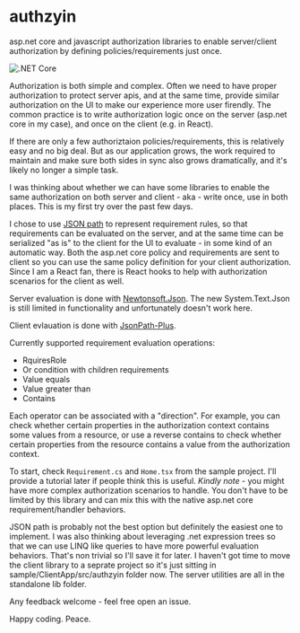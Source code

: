 # authzyin
asp.net core and javascript authorization libraries to enable server/client authorization by defining policies/requirements just once.

![.NET Core](https://github.com/sidecus/authzyin/workflows/.NET%20Core/badge.svg)

Authorization is both simple and complex.
Often we need to have proper authorization to protect server apis, and at the same time, provide similar authorization on the UI to make our experience more user firendly.
The common practice is to write authorization logic once on the server (asp.net core in my case), and once on the client (e.g. in React).

If there are only a few authoriztaion policies/requirements, this is relatively easy and no big deal.
But as our application grows, the work required to maintain and make sure both sides in sync also grows dramatically, and it's likely no longer a simple task.

I was thinking about whether we can have some libraries to enable the same authorization on both server and client - aka - write once, use in both places. This is my first try
over the past few days.

I chose to use [JSON path](https://goessner.net/articles/JsonPath/) to represent requirement rules, so that requirements can be evaluated on the server,
and at the same time can be serialized "as is" to the client for the UI to evaluate - in some kind of an automatic way.
Both the asp.net core policy and requirements are sent to client so you can use the same policy definition for your client authorization.
Since I am a React fan, there is React hooks to help with authorization scenarios for the client as well.

Server evaluation is done with [Newtonsoft.Json](https://www.newtonsoft.com/json). The new System.Text.Json is still limited in functionality and unfortunately doesn't work here.

Client evlauation is done with [JsonPath-Plus](https://www.npmjs.com/package/jsonpath-plus).

Currently supported requirement evaluation operations:
- RquiresRole
- Or condition with children requirements
- Value equals
- Value greater than
- Contains

Each operator can be associated with a "direction". For example, you can check whether certain properties in the authorization context contains some values from a resource,
or use a reverse contains to check whether certain properties from the resource contains a value from the authorization context.

To start, check ```Requirement.cs``` and ```Home.tsx``` from the sample project. I'll provide a tutorial later if people think this is useful.
*Kindly note* - you might have more complex authorization scenarios to handle. You don't have to be limited by this library and can mix this with the native asp.net core requirement/handler behaviors.

JSON path is probably not the best option but definitely the easiest one to implement. I was also thinking about leveraging .net expression trees so that we can use LINQ like queries to have
more powerful evaluation behaviors. That's non trivial so I'll save it for later.
I haven't got time to move the client library to a seprate project so it's just sitting in sample/ClientApp/src/authzyin folder now. The server utilities are all in the standalone lib folder.

Any feedback welcome - feel free open an issue.

Happy coding. Peace.
